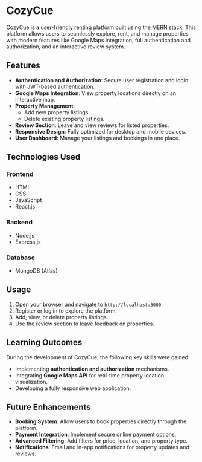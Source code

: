 # CozyCue

CozyCue is a user-friendly renting platform built using the MERN stack. This platform allows users to seamlessly explore, rent, and manage properties with modern features like Google Maps integration, full authentication and authorization, and an interactive review system.

## Features

- **Authentication and Authorization**: Secure user registration and login with JWT-based authentication.
- **Google Maps Integration**: View property locations directly on an interactive map.
- **Property Management**:
  - Add new property listings.
  - Delete existing property listings.
- **Review Section**: Leave and view reviews for listed properties.
- **Responsive Design**: Fully optimized for desktop and mobile devices.
- **User Dashboard**: Manage your listings and bookings in one place.

## Technologies Used

### Frontend
- HTML
- CSS
- JavaScript
- React.js

### Backend
- Node.js
- Express.js

### Database
- MongoDB (Atlas)
  
## Usage

1. Open your browser and navigate to `http://localhost:3000`.
2. Register or log in to explore the platform.
3. Add, view, or delete property listings.
4. Use the review section to leave feedback on properties.

## Learning Outcomes

During the development of CozyCue, the following key skills were gained:
- Implementing **authentication and authorization** mechanisms.
- Integrating **Google Maps API** for real-time property location visualization.
- Developing a fully responsive web application.

## Future Enhancements

- **Booking System**: Allow users to book properties directly through the platform.
- **Payment Integration**: Implement secure online payment options.
- **Advanced Filtering**: Add filters for price, location, and property type.
- **Notifications**: Email and in-app notifications for property updates and reviews.

